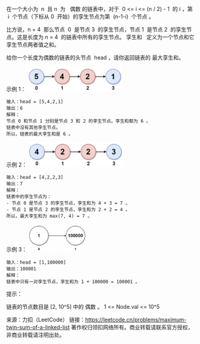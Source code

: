 在一个大小为  n  且 n  为   偶数 的链表中，对于  0 <= i <= (n / 2) - 1  的 i ，第  i  个节点（下标从 0  开始）的孪生节点为第  (n-1-i)  个节点 。

比方说，n = 4  那么节点  0  是节点 3  的孪生节点，节点 1  是节点 2  的孪生节点。这是长度为 n = 4  的链表中所有的孪生节点。
孪生和   定义为一个节点和它孪生节点两者值之和。

给你一个长度为偶数的链表的头节点  head ，请你返回链表的 最大孪生和。

示例 1：
<img src='../../../assets/20221116130622.png' width='250' />

```
输入：head = [5,4,2,1]
输出：6
解释：
节点 0 和节点 1 分别是节点 3 和 2 的孪生节点。孪生和都为 6 。
链表中没有其他孪生节点。
所以，链表的最大孪生和是 6 。
```

示例 2：
<img src='../../../assets/20221116134356.png' width='250' />

```
输入：head = [4,2,2,3]
输出：7
解释：
链表中的孪生节点为：
- 节点 0 是节点 3 的孪生节点，孪生和为 4 + 3 = 7 。
- 节点 1 是节点 2 的孪生节点，孪生和为 2 + 2 = 4 。
所以，最大孪生和为 max(7, 4) = 7 。
```

示例 3：
<img src='../../../assets/20221116134442.png' width='150' />

```
输入：head = [1,100000]
输出：100001
解释：
链表中只有一对孪生节点，孪生和为 1 + 100000 = 100001 。
```

提示：

链表的节点数目是 [2, 10^5] 中的 偶数 。
1 <= Node.val <= 10^5

来源：力扣（LeetCode）
链接：https://leetcode.cn/problems/maximum-twin-sum-of-a-linked-list
著作权归领扣网络所有。商业转载请联系官方授权，非商业转载请注明出处。
